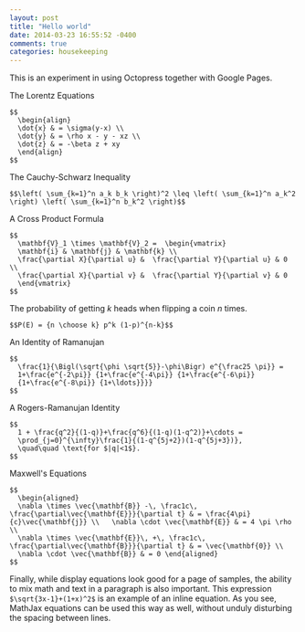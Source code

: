 ```yaml
---
layout: post
title: "Hello world"
date: 2014-03-23 16:55:52 -0400
comments: true
categories: housekeeping
---
```

This is an experiment in using Octopress together with Google Pages.

The Lorentz Equations

    $$
      \begin{align}
      \dot{x} & = \sigma(y-x) \\
      \dot{y} & = \rho x - y - xz \\
      \dot{z} & = -\beta z + xy
      \end{align}
    $$

The Cauchy-Schwarz Inequality

    $$\left( \sum_{k=1}^n a_k b_k \right)^2 \leq \left( \sum_{k=1}^n a_k^2 \right) \left( \sum_{k=1}^n b_k^2 \right)$$

A Cross Product Formula

    $$
      \mathbf{V}_1 \times \mathbf{V}_2 =  \begin{vmatrix}
      \mathbf{i} & \mathbf{j} & \mathbf{k} \\
      \frac{\partial X}{\partial u} &  \frac{\partial Y}{\partial u} & 0 \\
      \frac{\partial X}{\partial v} &  \frac{\partial Y}{\partial v} & 0
      \end{vmatrix}
    $$

The probability of getting $k$ heads when flipping a coin $n$ times.

    $$P(E) = {n \choose k} p^k (1-p)^{n-k}$$

An Identity of Ramanujan

    $$
      \frac{1}{\Bigl(\sqrt{\phi \sqrt{5}}-\phi\Bigr) e^{\frac25 \pi}} =
      1+\frac{e^{-2\pi}} {1+\frac{e^{-4\pi}} {1+\frac{e^{-6\pi}}
      {1+\frac{e^{-8\pi}} {1+\ldots}}}}
    $$

A Rogers-Ramanujan Identity

    $$
      1 + \frac{q^2}{(1-q)}+\frac{q^6}{(1-q)(1-q^2)}+\cdots =
      \prod_{j=0}^{\infty}\frac{1}{(1-q^{5j+2})(1-q^{5j+3})},
      \quad\quad \text{for $|q|<1$}.
    $$

Maxwell's Equations

    $$
      \begin{aligned}
      \nabla \times \vec{\mathbf{B}} -\, \frac1c\, \frac{\partial\vec{\mathbf{E}}}{\partial t} & = \frac{4\pi}{c}\vec{\mathbf{j}} \\   \nabla \cdot \vec{\mathbf{E}} & = 4 \pi \rho \\
      \nabla \times \vec{\mathbf{E}}\, +\, \frac1c\, \frac{\partial\vec{\mathbf{B}}}{\partial t} & = \vec{\mathbf{0}} \\
      \nabla \cdot \vec{\mathbf{B}} & = 0 \end{aligned}
    $$

Finally, while display equations look good for a page of samples, the ability to mix math and text in a paragraph is also important. This
expression `$\sqrt{3x-1}+(1+x)^2$` is an example of an inline equation. As you see, MathJax equations can be used this way as well, without unduly
disturbing the spacing between lines.
